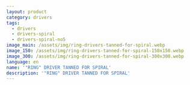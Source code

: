 ```yaml
---
layout: product
category: drivers
tags:
  - drivers
  - drivers-spiral
  - drivers-spiral-no5
image_main: /assets/img/ring-drivers-tanned-for-spiral.webp
image_150: /assets/img/ring-drivers-tanned-for-spiral-150x150.webp
image_300: /assets/img/ring-drivers-tanned-for-spiral-300x300.webp
language: en
name: '"RING" DRIVER TANNED FOR SPIRAL'
description: '"RING" DRIVER TANNED FOR SPIRAL'
---
```

